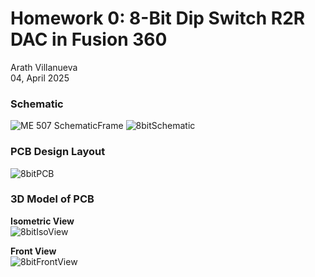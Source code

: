 # Homework 0: 8-Bit Dip Switch R2R DAC in Fusion 360
Arath Villanueva \
04, April 2025 

### Schematic
![ME 507 SchematicFrame](https://github.com/user-attachments/assets/e6834afb-9bc7-4831-a761-d786023c2da1)
![8bitSchematic](https://github.com/user-attachments/assets/bbf42ff4-c0a2-473f-b9f4-b0eddac1610c)

### PCB Design Layout
![8bitPCB](https://github.com/user-attachments/assets/b9677828-5499-45f7-aa13-b4c5b88ff757)

### 3D Model of PCB
**Isometric View** \
![8bitIsoView](https://github.com/user-attachments/assets/d29ce7df-fea7-4964-bed4-f28a222843c8)

**Front View** \
![8bitFrontView](https://github.com/user-attachments/assets/a59c37d9-4f8a-4655-a83f-4d2dde4be428)
